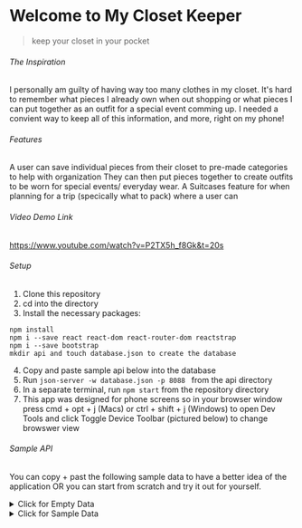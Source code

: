# Welcome to My Closet Keeper
>keep your closet in your pocket

###### The Inspiration

I personally am guilty of having way too many clothes in my closet. It's hard to remember what pieces I already own when out shopping or what pieces I can put together as an outfit for a special event comming up. I needed a convient way to keep all of this information, and more, right on my phone! 

###### Features 

A user can save individual pieces from their closet to pre-made categories to help with organization
They can then put pieces together to create outfits to be worn for special events/ everyday wear.
A Suitcases feature for when planning for a trip (specically what to pack) where a user can 

###### Video Demo Link
https://www.youtube.com/watch?v=P2TX5h_f8Gk&t=20s

###### Setup 

1. Clone this repository
2. cd into the directory
3. Install the necessary packages:
```
npm install
npm i --save react react-dom react-router-dom reactstrap
npm i --save bootstrap
mkdir api and touch database.json to create the database
```
4. Copy and paste sample api below into the database
5. Run ```json-server -w database.json -p 8088 ``` from the api directory
6. In a separate terminal, run ```npm start``` from the repository directory
7. This app was designed for phone screens so in your browser window press cmd + opt + j (Macs) or ctrl + shift + j (Windows) to open Dev Tools and click Toggle Device Toolbar (pictured below) to change browswer view


###### Sample API 
You can copy + past the following sample data to have a better idea of the application OR you can start from scratch and try it out for yourself. 

<details>
<summary>Click for Empty Data</summary>
<br>

            {
            "users": [],
            "closetItems": [],
            "outfits": [],
            "clothingItemsOutfits": [],
            "categories": [
              {
                "id": 1,
                "name": "top"
              },
              {
                "id": 2,
                "name": "bottom"
              },
              {
                "id": 3,
                "name": "one-piece"
              },
              {
                "id": 4,
                "name": "jacket"
              },
              {
                "id": 5,
                "name": "shoe"
              },
              {
                "id": 6,
                "name": "accessory"
              }
            ],
            "suitcases": [],
            "outfitsSuitcases": [],
            "clothingItemsSuitcases": []
          }

</details>


<details>
<summary>Click for Sample Data</summary>
<br>
            
            {
              "users": [
                {
                  "email": "sam@sam.com",
                  "password": "123",
                  "name": "Sam",
                  "id": 1
                },
                {
                  "email": "test@test.com",
                  "password": "test",
                  "name": "Pam Market",
                  "id": 2
                }
              ],
              "closetItems": [
                {
                  "image": "https://res.cloudinary.com/dkzwttxez/image/upload/v1600445584/myClosetKeeper/jpvjwaswm1is3nkenkdt.jpg",
                  "type": "Denim Jacket",
                  "color": "Blue",
                  "size": "Large",
                  "material": "Denim",
                  "placeOfPurchase": "Old Navy",
                  "categoryId": 4,
                  "userId": 1,
                  "id": 8
                },
                {
                  "id": 10,
                  "image": "https://res.cloudinary.com/dkzwttxez/image/upload/v1600445649/myClosetKeeper/wtobgl6crpyxmkfzvbrd.jpg",
                  "type": "Polka Dot Skirt",
                  "color": "Black/White",
                  "size": "Large",
                  "material": "Silk",
                  "placeOfPurchase": "Ross",
                  "categoryId": 2,
                  "userId": 1
                },
                {
                  "image": "https://res.cloudinary.com/dkzwttxez/image/upload/v1600445760/myClosetKeeper/u7cdoimxp7oymtvjgqj2.jpg",
                  "type": "Sandals",
                  "color": "Brown",
                  "size": "Large",
                  "placeOfPurchase": "Target",
                  "categoryId": 5,
                  "userId": 1,
                  "id": 13
                },
                {
                  "image": "https://res.cloudinary.com/dkzwttxez/image/upload/v1600445915/myClosetKeeper/apsvdsjgok9tvvvm1kg9.jpg",
                  "type": "Beach Hat",
                  "color": "Tan",
                  "categoryId": 6,
                  "userId": 1,
                  "id": 19
                },
                {
                  "id": 20,
                  "image": "https://res.cloudinary.com/dkzwttxez/image/upload/v1600449772/myClosetKeeper/knqxx65paotqjvfjmrfg.jpg",
                  "type": "Open Pocket Purse",
                  "color": "Black",
                  "categoryId": 6,
                  "userId": 1
                },
                {
                  "id": 21,
                  "image": "https://res.cloudinary.com/dkzwttxez/image/upload/v1600449787/myClosetKeeper/gl47b5gqdkjlxwzelmzf.jpg",
                  "type": "Crossbody Purse",
                  "color": "Tan",
                  "categoryId": 6,
                  "userId": 1
                },
                {
                  "image": "https://res.cloudinary.com/dkzwttxez/image/upload/v1600445980/myClosetKeeper/psfqibrev5mrrgogbuwm.jpg",
                  "type": "Boots",
                  "color": "Tan",
                  "size": "8",
                  "placeOfPurchase": "Shoe Carnival",
                  "categoryId": 5,
                  "userId": 1,
                  "id": 22
                },
                {
                  "image": "https://res.cloudinary.com/dkzwttxez/image/upload/v1600788285/myClosetKeeper/cargiz1yhymvjqomhmar.jpg",
                  "type": "Swimsuit",
                  "color": "Black",
                  "size": "Large",
                  "placeOfPurchase": "TJ-Maxx",
                  "categoryId": 3,
                  "userId": 1,
                  "id": 24
                },
                {
                  "image": "https://res.cloudinary.com/dkzwttxez/image/upload/v1600991176/myClosetKeeper/sgzxkxxal1ssr6mdyexd.jpg",
                  "type": "Dotted Sweater",
                  "color": "Yellow",
                  "size": "Large",
                  "material": "Cotton",
                  "placeOfPurchase": "Old Navy",
                  "categoryId": 1,
                  "userId": 1,
                  "id": 26
                },
                {
                  "image": "https://res.cloudinary.com/dkzwttxez/image/upload/v1600992064/myClosetKeeper/x6muvcj28wdbtgpjchea.jpg",
                  "type": "Perplum Work Blouse",
                  "color": "Black",
                  "size": "Large",
                  "material": "Chiffon",
                  "placeOfPurchase": "Kohls",
                  "categoryId": 1,
                  "userId": 1,
                  "id": 27
                },
                {
                  "image": "https://res.cloudinary.com/dkzwttxez/image/upload/v1600992156/myClosetKeeper/qsc73ggpvuvh2f4kwhwe.jpg",
                  "type": "Crop Jeans",
                  "color": "Blue",
                  "size": "12",
                  "material": "Denim",
                  "placeOfPurchase": "Target",
                  "categoryId": 2,
                  "userId": 1,
                  "id": 28
                },
                {
                  "image": "https://res.cloudinary.com/dkzwttxez/image/upload/v1600992225/myClosetKeeper/axx1lil0rasv1h7tnf9d.jpg",
                  "type": "Tie Dress",
                  "color": "Purple",
                  "size": "Large",
                  "material": "Cotton",
                  "placeOfPurchase": "Old Navy",
                  "categoryId": 3,
                  "userId": 1,
                  "id": 29
                },
                {
                  "image": "https://res.cloudinary.com/dkzwttxez/image/upload/v1600992696/myClosetKeeper/shfsthgep66io8sc7rwx.jpg",
                  "type": "Dressy Flats",
                  "color": "Black",
                  "size": "8",
                  "material": "Seude",
                  "placeOfPurchase": "Forever 21",
                  "categoryId": 5,
                  "userId": 1,
                  "id": 31
                },
                {
                  "image": "https://res.cloudinary.com/dkzwttxez/image/upload/v1600992791/myClosetKeeper/n5pb8qocoh3my5fa2hra.jpg",
                  "type": "Long Sweater",
                  "color": "Grey",
                  "size": "Large",
                  "material": "Wool",
                  "placeOfPurchase": "Old Navy ",
                  "categoryId": 4,
                  "userId": 1,
                  "id": 32
                },
                {
                  "image": "https://res.cloudinary.com/dkzwttxez/image/upload/v1600994027/myClosetKeeper/eyvuanpb9dcpigmk8l38.jpg",
                  "type": "Beatles Band T-shirt",
                  "color": "Grey",
                  "size": "Large",
                  "material": "Cotton",
                  "placeOfPurchase": "Thrift Shop",
                  "categoryId": 1,
                  "userId": 1,
                  "id": 34
                },
                {
                  "image": "https://res.cloudinary.com/dkzwttxez/image/upload/v1602004129/myClosetKeeper/eiyokr9yfpq3pqgxkl40.jpg",
                  "type": "Jumper",
                  "color": "Green",
                  "size": "Large",
                  "material": "Cotten",
                  "placeOfPurchase": "Amazon",
                  "categoryId": 3,
                  "userId": 1,
                  "id": 35
                }
              ],
              "outfits": [
                {
                  "id": 1,
                  "image": "https://res.cloudinary.com/dkzwttxez/image/upload/v1600992445/myClosetKeeper/htol7lj7vq1iutckxytt.jpg",
                  "event": "Fall Everyday Outfit",
                  "userId": 1
                },
                {
                  "id": 5,
                  "image": "https://res.cloudinary.com/dkzwttxez/image/upload/v1600992996/myClosetKeeper/giibr7s2bkwinke2pmsx.jpg",
                  "event": "Work ",
                  "userId": 1
                },
                {
                  "id": 8,
                  "image": "https://res.cloudinary.com/dkzwttxez/image/upload/v1601042159/myClosetKeeper/epqbemraizfhq9mixfna.jpg",
                  "event": "Beach Day",
                  "userId": 1
                },
                {
                  "id": 9,
                  "image": "https://res.cloudinary.com/dkzwttxez/image/upload/v1602004160/myClosetKeeper/uymn0bm4kjrkalgvb32p.jpg",
                  "event": "Casual Everyday Outfit",
                  "userId": 1
                }
              ],
              "clothingItemsOutfits": [
                {
                  "closetItemId": 26,
                  "outfitId": 1,
                  "id": 1
                },
                {
                  "closetItemId": 28,
                  "outfitId": 1,
                  "id": 2
                },
                {
                  "closetItemId": 21,
                  "outfitId": 1,
                  "id": 3
                },
                {
                  "closetItemId": 22,
                  "outfitId": 1,
                  "id": 4
                },
                {
                  "closetItemId": 10,
                  "outfitId": 5,
                  "id": 14
                },
                {
                  "closetItemId": 31,
                  "outfitId": 5,
                  "id": 15
                },
                {
                  "closetItemId": 27,
                  "outfitId": 5,
                  "id": 16
                },
                {
                  "closetItemId": 20,
                  "outfitId": 5,
                  "id": 17
                },
                {
                  "closetItemId": 24,
                  "outfitId": 8,
                  "id": 22
                },
                {
                  "closetItemId": 19,
                  "outfitId": 8,
                  "id": 23
                },
                {
                  "closetItemId": 13,
                  "outfitId": 9,
                  "id": 24
                },
                {
                  "closetItemId": 35,
                  "outfitId": 9,
                  "id": 25
                }
              ],
              "categories": [
                {
                  "id": 1,
                  "name": "top"
                },
                {
                  "id": 2,
                  "name": "bottom"
                },
                {
                  "id": 3,
                  "name": "one-piece"
                },
                {
                  "id": 4,
                  "name": "jacket"
                },
                {
                  "id": 5,
                  "name": "shoe"
                },
                {
                  "id": 6,
                  "name": "accessory"
                }
              ],
              "suitcases": [
                {
                  "id": 1,
                  "startDate": "2020-10-13",
                  "endDate": "2020-10-15",
                  "tripName": "New Orleans",
                  "details": "I have to go on a 3 day, 2 night work trip.",
                  "userId": 1
                },
                {
                  "id": 2,
                  "startDate": "2020-10-08",
                  "endDate": "2020-10-11",
                  "tripName": "Savannah Georgia",
                  "details": "Try to go to the beach but may be cold",
                  "userId": 1
                }
              ],
              "outfitsSuitcases": [
                {
                  "outfitId": 5,
                  "suitcaseId": 1,
                  "id": 1
                },
                {
                  "outfitId": 9,
                  "suitcaseId": 2,
                  "id": 2
                },
                {
                  "outfitId": 8,
                  "suitcaseId": 2,
                  "id": 3
                }
              ],
              "clothingItemsSuitcases": [
                {
                  "closetItemId": 34,
                  "suitcaseId": 1,
                  "id": 1
                },
                {
                  "closetItemId": 28,
                  "suitcaseId": 1,
                  "id": 2
                },
                {
                  "closetItemId": 32,
                  "suitcaseId": 2,
                  "id": 3
                },
                {
                  "closetItemId": 21,
                  "suitcaseId": 2,
                  "id": 4
                }
              ]
            }
</details>
